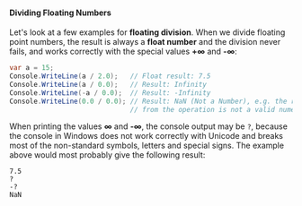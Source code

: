 #### Dividing Floating Numbers

Let's look at a few examples for **floating division**. When we divide floating point numbers, the result is always a **float number** and the division never fails, and works correctly with the special values **+&#8734;** and **-&#8734;**:

```csharp
var a = 15;
Console.WriteLine(a / 2.0);   // Float result: 7.5
Console.WriteLine(a / 0.0);   // Result: Infinity
Console.WriteLine(-a / 0.0);  // Result: -Infinity
Console.WriteLine(0.0 / 0.0); // Result: NaN (Not a Number), e.g. the result
                              // from the operation is not a valid numeric value
```

When printing the values  **&#8734;** and **-&#8734;**, the console output may be `?`, because the console in Windows does not work correctly with Unicode and breaks most of the non-standard symbols, letters and special signs. The example above would most probably give the following result:
```
7.5
?
-?
NaN
```
